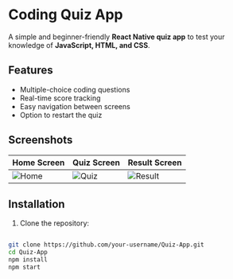 # Coding Quiz App

A simple and beginner-friendly **React Native quiz app** to test your knowledge of **JavaScript, HTML, and CSS**.

## Features
- Multiple-choice coding questions  
- Real-time score tracking  
- Easy navigation between screens  
- Option to restart the quiz

## Screenshots

| Home Screen | Quiz Screen | Result Screen |
|------------|-------------|----------------|
| ![Home](assets/home.png) | ![Quiz](assets/quiz.png) | ![Result](assets/result.png) |

## Installation

1. Clone the repository:
```bash

git clone https://github.com/your-username/Quiz-App.git
cd Quiz-App
npm install
npm start

